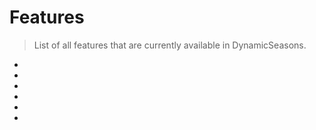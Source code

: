 # Features

> List of all features that are currently available in DynamicSeasons.

- [](Updater.md)
- [](World-whitelist.md)
- [](PlaceholderAPI-Support.md)
- [](Weather.md)
- [](RandomTickSpeed.md)
- [](CreatureAttributes.md)